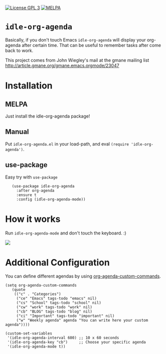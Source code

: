 <p align="left"><a href="http://www.gnu.org/licenses/gpl-3.0.txt"><img src="https://img.shields.io/badge/license-GPL_3-green.svg" alt="License GPL 3" /></a>
<a href="https://melpa.org/#/idle-org-agenda"><img alt="MELPA" src="https://melpa.org/packages/idle-org-agenda-badge.svg"/></a> </p>


# `idle-org-agenda`


Basically, if you don't touch Emacs `idle-org-agenda` will display your org-agenda after certain time.
That can be useful to remember tasks after come back to work.

This project comes from John Wiegley's mail at the gmane mailing list
http://article.gmane.org/gmane.emacs.orgmode/23047



# Installation

## MELPA

  Just install the idle-org-agenda package!

## Manual

   Put `idle-org-agenda.el` in your load-path, and eval `(require 'idle-org-agenda')`.
   
## use-package

   Easy try with `use-package`

``` elisp
   (use-package idle-org-agenda
     :after org-agenda
     :ensure t
     :config (idle-org-agenda-mode))
```

# How it works

  Run `idle-org-agenda-mode` and don't touch the keyboard. :)

![](docs/idle-org-agenda.gif)

# Additional Configuration

You can define different agendas by using [org-agenda-custom-commands](https://orgmode.org/worg/org-tutorials/org-custom-agenda-commands.html).


```emacs-lisp
(setq org-agenda-custom-commands
   (quote
    (("c" . "Categories")
     ("ce" "Emacs" tags-todo "emacs" nil)
     ("cs" "School" tags-todo "school" nil)
     ("cw" "work" tags-todo "work" nil)
     ("cb" "BLOG" tags-todo "blog" nil)
     ("ci" "Important" tags-todo "important" nil)
     ("w" "Weekly agenda" agenda "You can write here your custom agenda"))))
```


```emacs-lisp
(custom-set-variables
 '(idle-org-agenda-interval 600) ;; 10 x 60 seconds
 '(idle-org-agenda-key "cb")     ;; Choose your specific agenda
 '(idle-org-agenda-mode t))
```

